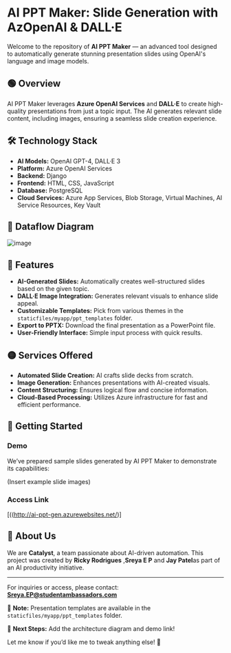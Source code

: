 # AI PPT Maker: Slide Generation with AzOpenAI & DALL·E

Welcome to the repository of **AI PPT Maker** — an advanced tool designed to automatically generate stunning presentation slides using OpenAI's language and image models.

## 🟢 Overview
AI PPT Maker leverages **Azure OpenAI Services** and **DALL·E** to create high-quality presentations from just a topic input. The AI generates relevant slide content, including images, ensuring a seamless slide creation experience.

## 🛠️ Technology Stack
- **AI Models:** OpenAI GPT-4, DALL·E 3
- **Platform:** Azure OpenAI Services
- **Backend:** Django
- **Frontend:** HTML, CSS, JavaScript
- **Database:** PostgreSQL
- **Cloud Services:** Azure App Services, Blob Storage, Virtual Machines, AI Service Resources, Key Vault

## 🔀 Dataflow Diagram
![image](https://github.com/user-attachments/assets/c33572f0-65e8-459e-b69c-a8bb1bed3e1a)



## 🚀 Features
- **AI-Generated Slides:** Automatically creates well-structured slides based on the given topic.
- **DALL·E Image Integration:** Generates relevant visuals to enhance slide appeal.
- **Customizable Templates:** Pick from various themes in the `staticfiles/myapp/ppt_templates` folder.
- **Export to PPTX:** Download the final presentation as a PowerPoint file.
- **User-Friendly Interface:** Simple input process with quick results.

## 🟡 Services Offered
- **Automated Slide Creation:** AI crafts slide decks from scratch.
- **Image Generation:** Enhances presentations with AI-created visuals.
- **Content Structuring:** Ensures logical flow and concise information.
- **Cloud-Based Processing:** Utilizes Azure infrastructure for fast and efficient performance.

## 🏁 Getting Started
### Demo
We’ve prepared sample slides generated by AI PPT Maker to demonstrate its capabilities:

(Insert example slide images)

### Access Link
[((http://ai-ppt-gen.azurewebsites.net/)]

## 👥 About Us
We are **Catalyst**, a team passionate about AI-driven automation. This project was created by **Ricky Rodrigues** ,**Sreya E P** and **Jay Patel**as part of an AI productivity initiative.

---

For inquiries or access, please contact: **Sreya.EP@studentambassadors.com**

📂 **Note:** Presentation templates are available in the `staticfiles/myapp/ppt_templates` folder.

🎯 **Next Steps:** Add the architecture diagram and demo link!

Let me know if you’d like me to tweak anything else! 🚀

